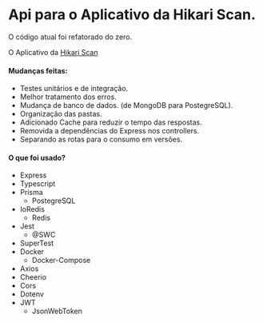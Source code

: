 # Api para o Aplicativo da Hikari Scan.
O código atual foi refatorado do zero.

O Aplicativo da [Hikari Scan](https://play.google.com/store/apps/details?id=com.sd.hikariapp)

#### Mudanças feitas:
 - Testes unitários e de integração.
 - Melhor tratamento dos erros.
 - Mudança de banco de dados. (de MongoDB para PostegreSQL).
 - Organização das pastas.
 - Adicionado Cache para reduzir o tempo das respostas.
 - Removida a dependências do Express nos controllers.
 - Separando as rotas para o consumo em versões.

#### O que foi usado?
- Express
- Typescript
- Prisma
    - PostegreSQL
- IoRedis
    - Redis
- Jest
    - @SWC
- SuperTest
- Docker
    - Docker-Compose
- Axios
- Cheerio
- Cors
- Dotenv
- JWT
    - JsonWebToken



